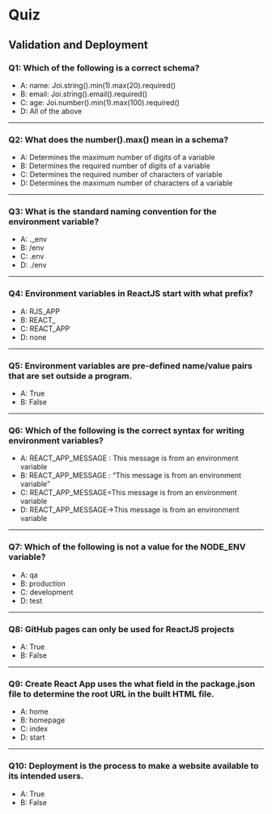 # Quiz

## Validation and Deployment

### Q1: Which of the following is a correct schema?
- A: name: Joi.string().min(1).max(20).required()
- B: email: Joi.string().email().required()
- C: age: Joi.number().min(1).max(100).required()
- D: All of the above
---

### Q2: What does the number().max() mean in a schema?
- A: Determines the maximum number of digits of a variable
- B: Determines the required number of digits of a variable
- C: Determines the required number of characters of variable
- D: Determines the maximum number of characters of a variable
---

### Q3: What is the standard naming convention for the environment variable?
- A: ._env
- B: /env
- C: .env
- D: ./env
---

### Q4: Environment variables in ReactJS start with what prefix?
- A: RJS_APP
- B: REACT_
- C: REACT_APP
- D: none
---

### Q5: Environment variables are pre-defined name/value pairs that are set outside a program.
- A: True
- B: False
---

### Q6: Which of the following is the correct syntax for writing environment variables?
- A: REACT_APP_MESSAGE : This message is from an environment variable
- B: REACT_APP_MESSAGE : “This message is from an environment variable”
- C: REACT_APP_MESSAGE=This message is from an environment variable
- D: REACT_APP_MESSAGE->This message is from an environment variable
---

### Q7: Which of the following is not a value for the NODE_ENV variable?
- A: qa
- B: production
- C: development
- D: test
---

### Q8: GitHub pages can only be used for ReactJS projects
- A: True
- B: False
---

### Q9: Create React App uses the what field in the package.json file to determine the root URL in the built HTML file.
- A: home
- B: homepage
- C: index
- D: start
---

### Q10: Deployment is the process to make a website available to its intended users.
- A: True
- B: False
